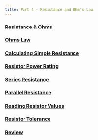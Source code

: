 ```yaml
---
title: Part 4 - Resistance and Ohm's Law
---
```


### [Resistance & Ohms](Resistance)

### [Ohms Law](Ohms_Law/)

### [Calculating Simple Resistance](Calculating_Resistance)

### [Resistor Power Rating](Resistor_Power_Rating)

### [Series Resistance](Series_Resistance)

### [Parallel Resistance](Parallel_Resistance)

### [Reading Resistor Values](Reading_Resistors)

### [Resistor Tolerance](Resistor_Tolerance)

### [Review](Review)

<!--
 
# Things to add

 * [Derating and Temperature Coefficient](https://www.digikey.com/en/maker/blogs/a8c993213afd48c3b08b65d2e372197c)

-->
